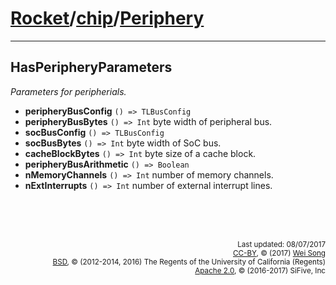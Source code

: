 [Rocket](../Readme.md)/[chip](../chip.md)/[Periphery](https://github.com/freechipsproject/rocket-chip/blob/master/src/main/scala/chip/Periphery.scala)
=====================

**********************

## HasPeripheryParameters
*Parameters for peripherials.*

+ **peripheryBusConfig** `() => TLBusConfig`
+ **peripheryBusBytes** `() => Int` byte width of peripheral bus.
+ **socBusConfig** `() => TLBusConfig`
+ **socBusBytes** `() => Int` byte width of SoC bus.
+ **cacheBlockBytes** `() => Int` byte size of a cache block.
+ **peripheryBusArithmetic** `() => Boolean`
+ **nMemoryChannels** `() => Int` number of memory channels.
+ **nExtInterrupts** `() => Int` number of external interrupt lines.



<br><br><br><p align="right">
<sub>
Last updated: 08/07/2017<br>
[CC-BY](https://creativecommons.org/licenses/by/3.0/), &copy; (2017) [Wei Song](mailto:wsong83@gmail.com)<br>
[BSD](https://github.com/freechipsproject/rocket-chip/blob/master/LICENSE.Berkeley), &copy; (2012-2014, 2016) The Regents of the University of California (Regents)<br>
[Apache 2.0](https://github.com/freechipsproject/rocket-chip/blob/master/LICENSE.SiFive), &copy; (2016-2017) SiFive, Inc
</sub>
</p>
